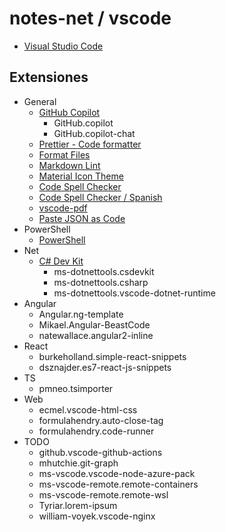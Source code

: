 # notes-net / vscode

- [Visual Studio Code](https://code.visualstudio.com/docs)

## Extensiones

- General
  - [GitHub Copilot](https://marketplace.visualstudio.com/items?itemName=GitHub.copilot)
    - GitHub.copilot
    - GitHub.copilot-chat
  - [Prettier - Code formatter](https://marketplace.visualstudio.com/items?itemName=esbenp.prettier-vscode)
  - [Format Files](https://marketplace.visualstudio.com/items?itemName=jbockle.jbockle-format-files)
  - [Markdown Lint](https://marketplace.visualstudio.com/items?itemName=DavidAnson.vscode-markdownlint)
  - [Material Icon Theme](https://marketplace.visualstudio.com/items?itemName=PKief.material-icon-theme)
  - [Code Spell Checker](https://marketplace.visualstudio.com/items?itemName=streetsidesoftware.code-spell-checker)
  - [Code Spell Checker / Spanish](https://marketplace.visualstudio.com/items?itemName=streetsidesoftware.code-spell-checker-spanish)
  - [vscode-pdf](https://marketplace.visualstudio.com/items?itemName=tomoki1207.pdf)
  - [Paste JSON as Code](https://marketplace.visualstudio.com/items?itemName=quicktype.quicktype)
- PowerShell
  - [PowerShell](https://marketplace.visualstudio.com/items?itemName=ms-vscode.PowerShell)
- Net
  - [C# Dev Kit](https://marketplace.visualstudio.com/items?itemName=ms-dotnettools.csdevkit)
    - ms-dotnettools.csdevkit
    - ms-dotnettools.csharp
    - ms-dotnettools.vscode-dotnet-runtime
- Angular
  - Angular.ng-template
  - Mikael.Angular-BeastCode
  - natewallace.angular2-inline
- React
  - burkeholland.simple-react-snippets
  - dsznajder.es7-react-js-snippets
- TS
  - pmneo.tsimporter
- Web
  - ecmel.vscode-html-css
  - formulahendry.auto-close-tag
  - formulahendry.code-runner
- TODO
  - github.vscode-github-actions
  - mhutchie.git-graph
  - ms-vscode.vscode-node-azure-pack
  - ms-vscode-remote.remote-containers
  - ms-vscode-remote.remote-wsl
  - Tyriar.lorem-ipsum
  - william-voyek.vscode-nginx
